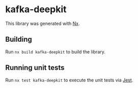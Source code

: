 # kafka-deepkit

This library was generated with [Nx](https://nx.dev).

## Building

Run `nx build kafka-deepkit` to build the library.

## Running unit tests

Run `nx test kafka-deepkit` to execute the unit tests via [Jest](https://jestjs.io).
